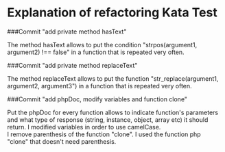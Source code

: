 # Explanation of refactoring Kata Test

###Commit "add private method hasText"

The method hasText allows to put the condition "strpos(argument1, argument2) !== false" in a function that is repeated very often.

###Commit "add private method replaceText"

The method replaceText allows to put the function "str_replace(argument1, argument2, argument3") in a function that is repeated very often.

###Commit "add phpDoc, modify variables and function clone"

Put the phpDoc for every function allows to indicate function's parameters and what type of response (string, instance, object, array etc) it should return.
I modified variables in order to use camelCase.  
I remove parenthesis of the function "clone". I used the function php "clone" that doesn't need parenthesis.  
